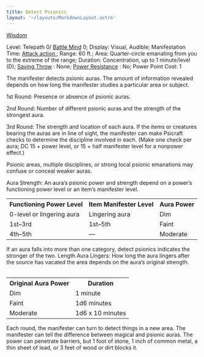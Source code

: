 ```yaml
---
title: Detect Psionics
layout: '~/layouts/MarkdownLayout.astro'
---
```

[ Wisdom ](/modern.d20.srd/basics/ability.scores)

Level: Telepath 0/ [ Battle Mind](/modern.d20.srd/classes/advanced/battle.mind) 0; Display: Visual, Audible;
Manifestation Time: [ Attack action ](/modern.d20.srd/combat/attack.actions) ;
Range: 60 ft.; Area: Quarter-circle emanating from you to the extreme of the
range; Duration: Concentration, up to 1 minute/level (D); [ Saving Throw](/modern.d20.srd/basics/saving.throws) : None; [ Power Resistance](/modern.d20.srd/special.abilities/power.resistance) : No; Power Point Cost:
1

The manifester detects psionic auras. The amount of information revealed
depends on how long the manifester studies a particular area or subject.

1st Round: Presence or absence of psionic auras.

2nd Round: Number of different psionic auras and the strength of the strongest
aura.

3rd Round: The strength and location of each aura. If the items or creatures
bearing the auras are in line of sight, the manifester can make Psicraft
checks to determine the discipline involved in each. (Make one check per aura;
DC 15 + power level, or 15 + half manifester level for a nonpower effect.)

Psionic areas, multiple disciplines, or strong local psionic emanations may
confuse or conceal weaker auras.

Aura Strength: An aura’s psionic power and strength depend on a power’s
functioning power level or an item’s manifester level.


<table> <tr> <th> Functioning Power Level </th> <th> Item Manifester Level </th> <th> Aura Power </th> </tr> <tr> <td> 0-level or lingering aura </td> <td> Lingering aura </td> <td> Dim </td> </tr> <tr class="shaded"> <td> 1st–3rd </td> <td> 1st–5th </td> <td> Faint </td> </tr> <tr> <td> 4th–5th </td> <td> — </td> <td> Moderate </td> </tr> </table>



If an aura falls into more than one category, detect psionics indicates the
stronger of the two. Length Aura Lingers: How long the aura lingers after the
source has vacated the area depends on the aura’s original strength.


<table> <table> <tr> <th> Original Aura Power </th> <th> Duration </th> </tr> <tr> <td> Dim </td> <td> 1 minute </td> </tr> <tr class="shaded"> <td> Faint </td> <td> 1d6 minutes </td> </tr> <tr> <td> Moderate </td> <td> 1d6 x 10 minutes </td> </tr> </table>
 <p> Each round, the manifester can turn to detect things in a new area. The manifester can tell the difference between magical and psionic auras. The power can penetrate barriers, but 1 foot of stone, 1 inch of common metal, a thin sheet of lead, or 3 feet of wood or dirt blocks it. </p> </table>



